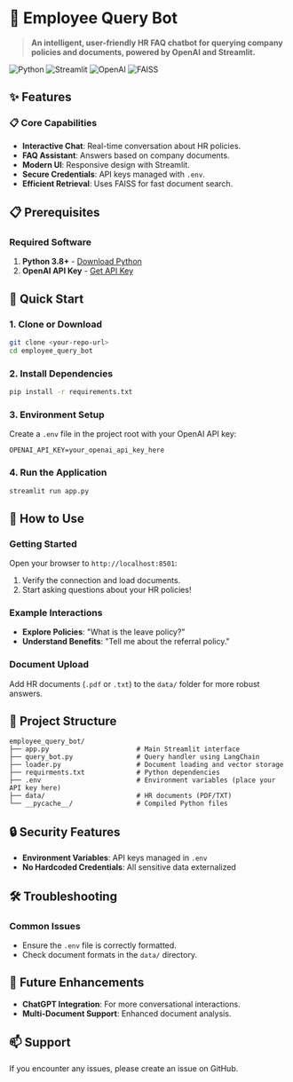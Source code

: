 # 🤖 Employee Query Bot

> **An intelligent, user-friendly HR FAQ chatbot for querying company policies and documents, powered by OpenAI and Streamlit.**

![Python](https://img.shields.io/badge/Python-3.8%2B-blue.svg)
![Streamlit](https://img.shields.io/badge/Streamlit-1.0-red.svg)
![OpenAI](https://img.shields.io/badge/OpenAI-GPT-4-green.svg)
![FAISS](https://img.shields.io/badge/FAISS-Vector%20Search-orange.svg)

## ✨ Features

### 📋 **Core Capabilities**
- **Interactive Chat**: Real-time conversation about HR policies.
- **FAQ Assistant**: Answers based on company documents.
- **Modern UI**: Responsive design with Streamlit.
- **Secure Credentials**: API keys managed with `.env`.
- **Efficient Retrieval**: Uses FAISS for fast document search.

## 📋 Prerequisites

### **Required Software**
1. **Python 3.8+** - [Download Python](https://www.python.org/downloads/)
2. **OpenAI API Key** - [Get API Key](https://platform.openai.com/api-keys)

## 🚀 Quick Start

### **1. Clone or Download**
```bash
git clone <your-repo-url>
cd employee_query_bot
```

### **2. Install Dependencies**
```bash
pip install -r requirements.txt
```

### **3. Environment Setup**
Create a `.env` file in the project root with your OpenAI API key:
```env
OPENAI_API_KEY=your_openai_api_key_here
```

### **4. Run the Application**
```bash
streamlit run app.py
```

## 🎯 How to Use

### **Getting Started**
Open your browser to `http://localhost:8501`:
1. Verify the connection and load documents.
2. Start asking questions about your HR policies!

### **Example Interactions**
- **Explore Policies**: "What is the leave policy?"
- **Understand Benefits**: "Tell me about the referral policy."

### **Document Upload**
Add HR documents (`.pdf` or `.txt`) to the `data/` folder for more robust answers.

## 📁 Project Structure

```
employee_query_bot/
├── app.py                      # Main Streamlit interface
├── query_bot.py                # Query handler using LangChain
├── loader.py                   # Document loading and vector storage
├── requirments.txt             # Python dependencies
├── .env                        # Environment variables (place your API key here)
├── data/                       # HR documents (PDF/TXT)
└── __pycache__/                # Compiled Python files
```

## 🔒 Security Features
- **Environment Variables**: API keys managed in `.env`
- **No Hardcoded Credentials**: All sensitive data externalized

## 🛠️ Troubleshooting
### **Common Issues**
- Ensure the `.env` file is correctly formatted.
- Check document formats in the `data/` directory.

## 🎨 Future Enhancements
- **ChatGPT Integration**: For more conversational interactions.
- **Multi-Document Support**: Enhanced document analysis.

## 📫 Support
If you encounter any issues, please create an issue on GitHub.
